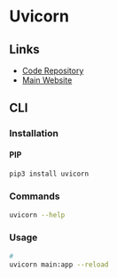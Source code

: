 # Uvicorn

## Links

- [Code Repository](https://github.com/encode/uvicorn)
- [Main Website](https://uvicorn.org/#introduction)

## CLI

### Installation

#### PIP

```sh
pip3 install uvicorn
```

### Commands

```sh
uvicorn --help
```

### Usage

```sh
#
uvicorn main:app --reload
```
